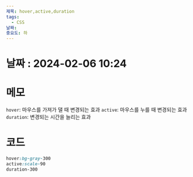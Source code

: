 ```yaml
---
제목: hover,active,duration
tags:
  - CSS
날짜: 
중요도: 하
---
```

# 날짜 : 2024-02-06  10:24


# 메모

`hover`: 마우스를 가져가 댈 때 변경되는 효과
`active`: 마우스를 누를 때 변경되는 효과
`duration`: 변경되는 시간을 늘리는 효과
# 코드
```css
hover:bg-gray-300  
active:scale-90  
duration-300
```
